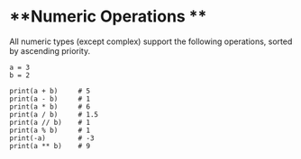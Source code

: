 # **Numeric Operations         **

All numeric types \(except complex\) support the following operations, sorted by ascending priority.

```
a = 3
b = 2

print(a + b)     # 5
print(a - b)     # 1
print(a * b)     # 6
print(a / b)     # 1.5
print(a // b)    # 1
print(a % b)     # 1
print(-a)        # -3
print(a ** b)    # 9
```



